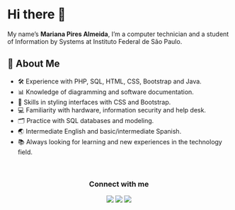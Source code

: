 <h1>Hi there 👋</h1>
  <div>
    <p>My name’s <strong>Mariana Pires Almeida</strong>, I’m a computer technician and a student of Information by Systems at Instituto Federal de São Paulo.</p> 
  </div>
  <h2>🌼 About Me</h2>
<ul>
  <li>🛠️ Experience with PHP, SQL, HTML, CSS, Bootstrap and Java.</li>
  <li>📊 Knowledge of diagramming and software documentation.</li>
  <li>🎨 Skills in styling interfaces with CSS and Bootstrap.</li>
  <li>💻 Familiarity with hardware, information security and help desk.</li>
  <li>🗂️ Practice with SQL databases and modeling.</li>
  <li>🌏 Intermediate English and basic/intermediate Spanish.</li>
  <li>📚 Always looking for learning and new experiences in the technology field.</li>
</ul>
<br>
<div align="center">
  <h3 style="">Connect with me</h3>
  <p>  
    <a href="https://www.instagram.com/_marianapires__/"><img src="https://img.shields.io/badge/-Instagram-%23E4405F?style=for-the-badge&logo=instagram&logoColor=white" target="_blank"></a>
    <a href="https://www.linkedin.com/in/marianapiresalmeida"><img src="https://img.shields.io/badge/-LinkedIn-%230077B5?style=for-the-badge&logo=linkedin&logoColor=white" target="_blank"></a>
    <a href="mailto:marianapires.mpa@gmail.com"><img src="https://img.shields.io/badge/-Gmail-%23333?style=for-the-badge&logo=gmail&logoColor=white" target="_blank"></a>
  </p>
</div>

